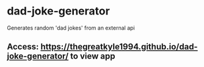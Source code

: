 # dad-joke-generator
Generates random 'dad jokes' from an external api
## Access: https://thegreatkyle1994.github.io/dad-joke-generator/ to view app
